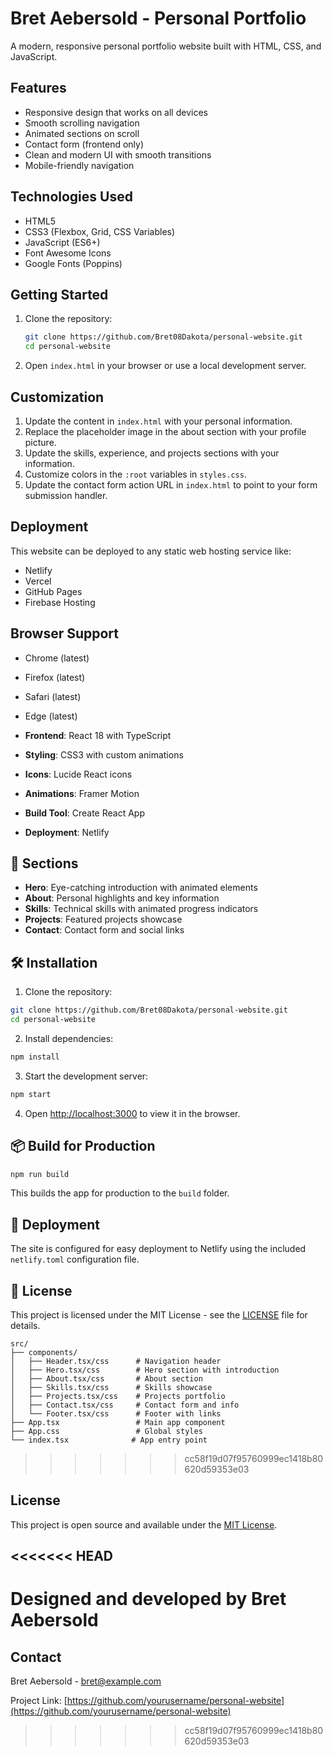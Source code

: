 # Bret Aebersold - Personal Portfolio

A modern, responsive personal portfolio website built with HTML, CSS, and JavaScript.

## Features

- Responsive design that works on all devices
- Smooth scrolling navigation
- Animated sections on scroll
- Contact form (frontend only)
- Clean and modern UI with smooth transitions
- Mobile-friendly navigation

## Technologies Used

- HTML5
- CSS3 (Flexbox, Grid, CSS Variables)
- JavaScript (ES6+)
- Font Awesome Icons
- Google Fonts (Poppins)

## Getting Started

1. Clone the repository:
   ```bash
   git clone https://github.com/Bret08Dakota/personal-website.git
   cd personal-website
   ```

2. Open `index.html` in your browser or use a local development server.

## Customization

1. Update the content in `index.html` with your personal information.
2. Replace the placeholder image in the about section with your profile picture.
3. Update the skills, experience, and projects sections with your information.
4. Customize colors in the `:root` variables in `styles.css`.
5. Update the contact form action URL in `index.html` to point to your form submission handler.

## Deployment

This website can be deployed to any static web hosting service like:
- Netlify
- Vercel
- GitHub Pages
- Firebase Hosting

## Browser Support

- Chrome (latest)
- Firefox (latest)
- Safari (latest)
- Edge (latest)

- **Frontend**: React 18 with TypeScript
- **Styling**: CSS3 with custom animations
- **Icons**: Lucide React icons
- **Animations**: Framer Motion
- **Build Tool**: Create React App
- **Deployment**: Netlify

## 📱 Sections

- **Hero**: Eye-catching introduction with animated elements
- **About**: Personal highlights and key information
- **Skills**: Technical skills with animated progress indicators
- **Projects**: Featured projects showcase
- **Contact**: Contact form and social links

## 🛠️ Installation

1. Clone the repository:
```bash
git clone https://github.com/Bret08Dakota/personal-website.git
cd personal-website
```

2. Install dependencies:
```bash
npm install
```

3. Start the development server:
```bash
npm start
```

4. Open [http://localhost:3000](http://localhost:3000) to view it in the browser.

## 📦 Build for Production

```bash
npm run build
```

This builds the app for production to the `build` folder.

## 🚀 Deployment

The site is configured for easy deployment to Netlify using the included `netlify.toml` configuration file.

## 📄 License

This project is licensed under the MIT License - see the [LICENSE](LICENSE) file for details.

```
src/
├── components/
│   ├── Header.tsx/css      # Navigation header
│   ├── Hero.tsx/css        # Hero section with introduction
│   ├── About.tsx/css       # About section
│   ├── Skills.tsx/css      # Skills showcase
│   ├── Projects.tsx/css    # Projects portfolio
│   ├── Contact.tsx/css     # Contact form and info
│   └── Footer.tsx/css      # Footer with links
├── App.tsx                 # Main app component
├── App.css                 # Global styles
└── index.tsx              # App entry point
```
>>>>>>> cc58f19d07f95760999ec1418b80620d59353e03

## License

This project is open source and available under the [MIT License](LICENSE).

<<<<<<< HEAD
---

Designed and developed by Bret Aebersold
=======
## Contact

Bret Aebersold - [bret@example.com](mailto:bret@example.com)

Project Link: [https://github.com/yourusername/personal-website](https://github.com/yourusername/personal-website)
>>>>>>> cc58f19d07f95760999ec1418b80620d59353e03
